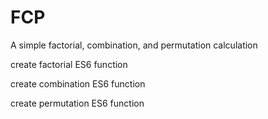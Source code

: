 # FCP

A simple factorial, combination, and permutation calculation

create factorial ES6 function

create combination ES6 function

create permutation ES6 function
